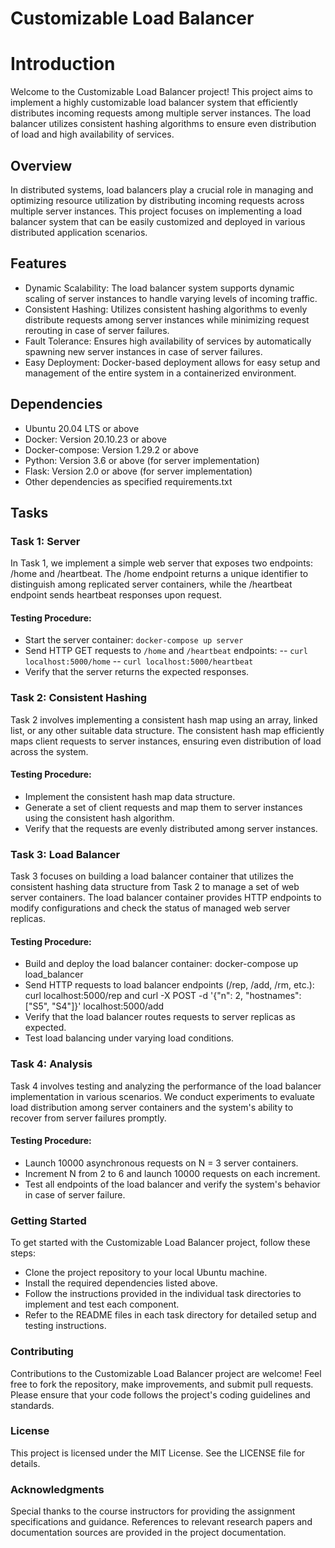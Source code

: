 # Customizable Load Balancer 
# Introduction
Welcome to the Customizable Load Balancer project! This project aims to implement a highly customizable load balancer system that efficiently distributes incoming requests among multiple server instances. The load balancer utilizes consistent hashing algorithms to ensure even distribution of load and high availability of services.

## Overview
In distributed systems, load balancers play a crucial role in managing and optimizing resource utilization by distributing incoming requests across multiple server instances. This project focuses on implementing a load balancer system that can be easily customized and deployed in various distributed application scenarios.

## Features
- Dynamic Scalability: The load balancer system supports dynamic scaling of server instances to handle varying levels of incoming traffic.
- Consistent Hashing: Utilizes consistent hashing algorithms to evenly distribute requests among server instances while minimizing request rerouting in case of server failures.
- Fault Tolerance: Ensures high availability of services by automatically spawning new server instances in case of server failures.
- Easy Deployment: Docker-based deployment allows for easy setup and management of the entire system in a containerized environment.
  
## Dependencies
- Ubuntu 20.04 LTS or above
- Docker: Version 20.10.23 or above
- Docker-compose: Version 1.29.2 or above
- Python: Version 3.6 or above (for server implementation)
- Flask: Version 2.0 or above (for server implementation)
- Other dependencies as specified requirements.txt
  
## Tasks
### Task 1: Server
In Task 1, we implement a simple web server that exposes two endpoints: /home and /heartbeat. The /home endpoint returns a unique identifier to distinguish among replicated server containers, while the /heartbeat endpoint sends heartbeat responses upon request.

#### Testing Procedure:

- Start the server container: `docker-compose up server`
- Send HTTP GET requests to `/home` and `/heartbeat` endpoints:
-- `curl localhost:5000/home`
-- `curl localhost:5000/heartbeat`
 - Verify that the server returns the expected responses.

### Task 2: Consistent Hashing
Task 2 involves implementing a consistent hash map using an array, linked list, or any other suitable data structure. The consistent hash map efficiently maps client requests to server instances, ensuring even distribution of load across the system.

#### Testing Procedure:

- Implement the consistent hash map data structure.
- Generate a set of client requests and map them to server instances using the consistent hash algorithm.
- Verify that the requests are evenly distributed among server instances.
  
### Task 3: Load Balancer
Task 3 focuses on building a load balancer container that utilizes the consistent hashing data structure from Task 2 to manage a set of web server containers. The load balancer container provides HTTP endpoints to modify configurations and check the status of managed web server replicas.

#### Testing Procedure:

- Build and deploy the load balancer container: docker-compose up load_balancer
- Send HTTP requests to load balancer endpoints (/rep, /add, /rm, etc.): curl localhost:5000/rep and curl -X POST -d '{"n": 2, "hostnames": ["S5", "S4"]}' localhost:5000/add
- Verify that the load balancer routes requests to server replicas as expected.
- Test load balancing under varying load conditions.
  
### Task 4: Analysis
Task 4 involves testing and analyzing the performance of the load balancer implementation in various scenarios. We conduct experiments to evaluate load distribution among server containers and the system's ability to recover from server failures promptly.

#### Testing Procedure:

- Launch 10000 asynchronous requests on N = 3 server containers.
- Increment N from 2 to 6 and launch 10000 requests on each increment.
- Test all endpoints of the load balancer and verify the system's behavior in case of server failure.

### Getting Started
To get started with the Customizable Load Balancer project, follow these steps:
- Clone the project repository to your local Ubuntu machine.
- Install the required dependencies listed above.
- Follow the instructions provided in the individual task directories to implement and test each component.
- Refer to the README files in each task directory for detailed setup and testing instructions.
  
### Contributing
Contributions to the Customizable Load Balancer project are welcome! Feel free to fork the repository, make improvements, and submit pull requests. Please ensure that your code follows the project's coding guidelines and standards.

### License
This project is licensed under the MIT License. See the LICENSE file for details.

### Acknowledgments
Special thanks to the course instructors for providing the assignment specifications and guidance.
References to relevant research papers and documentation sources are provided in the project documentation.

